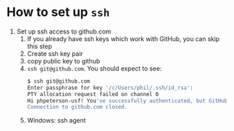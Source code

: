 # How to set up `ssh`

1. Set up ssh access to github.com
    1. If you already have ssh keys which work with GitHub, you can skip this step
    1. Create ssh key pair
    1. copy public key to github
    1. `ssh git@github.com`. You should expect to see:
        ```sh
        $ ssh git@github.com
        Enter passphrase for key '/c/Users/phil/.ssh/id_rsa':
        PTY allocation request failed on channel 0
        Hi phpeterson-usf! You've successfully authenticated, but GitHub does not provide shell access.
        Connection to github.com closed.
        ```
    1. Windows: ssh agent
